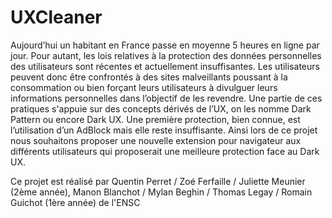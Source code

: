 # UXCleaner
Aujourd’hui un habitant en France passe en moyenne 5 heures en ligne par jour. 
Pour autant, les lois relatives à la protection des données personnelles des utilisateurs sont récentes et actuellement insuffisantes. 
Les utilisateurs peuvent donc être confrontés à des sites malveillants poussant à la consommation ou bien forçant leurs utilisateurs à divulguer leurs informations personnelles dans l’objectif de les revendre.
Une partie de ces pratiques s'appuie sur des concepts dérivés de l’UX, on les nomme Dark Pattern ou encore Dark UX. 
Une première protection, bien connue, est l’utilisation d’un AdBlock mais elle reste insuffisante. 
Ainsi lors de ce projet nous souhaitons proposer une nouvelle extension pour navigateur aux différents utilisateurs qui proposerait une meilleure protection face au Dark UX.

Ce projet est réalisé par Quentin Perret / Zoé Ferfaille / Juliette Meunier (2ème année), Manon Blanchot / Mylan Beghin / Thomas Legay / Romain Guichot (1ère année) de l'ENSC
